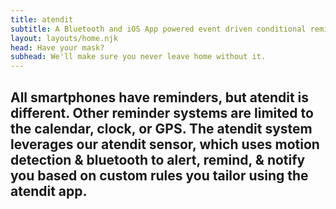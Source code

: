 ```yaml
---
title: atendit
subtitle: A Bluetooth and iOS App powered event driven conditional reminder, notification, and alert system.
layout: layouts/home.njk
head: Have your mask?
subhead: We'll make sure you never leave home without it.
---
```


## All smartphones have reminders, but atendit is different. Other reminder systems are limited to the calendar, clock, or GPS. The atendit system leverages our atendit sensor, which uses motion detection & bluetooth to alert, remind, & notify you based on custom rules you tailor using the atendit app.